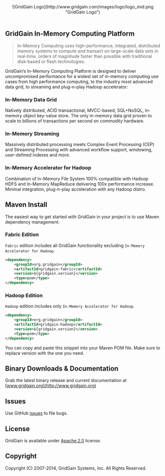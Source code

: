 <center>
![GridGain Logo](http://www.gridgain.com/images/logo/logo_mid.png "GridGain Logo")
</center>

<div style="height: 20px"></div>

## GridGain In-Memory Computing Platform
<blockquote>In-Memory Computing uses high-performance, integrated, distributed memory systems to compute and transact on large-scale data sets in real-time, orders of magnitude faster than possible with traditional disk-based or flash technologies.
</blockquote>

GridGain’s In-Memory Computing Platform is designed to deliver uncompromised performance for a widest set of in-memory computing use cases from high performance computing, to the industry most advanced data grid, to streaming and plug-n-play Hadoop accelerator:

### In-Memory Data Grid
Natively distributed, ACID transactional, MVCC-based, SQL+NoSQL, in-memory object key-value store. The only in-memory data grid proven to scale to billions of transactions per second on commodity hardware.

### In-Memory Streaming
Massively distributed processing meets Complex Event Processing (CEP) and Streaming Processing with advanced workflow support, windowing, user-defined indexes and more.

### In-Memory Accelerator for Hadoop
Combination of In-Memory File System 100% compatible with Hadoop HDFS and In-Memory MapReduce delivering 100x performance increase. Minimal integration, plug-n-play acceleration with any Hadoop distro.

## Maven Install
The easiest way to get started with GridGain in your project is to use Maven dependency management:

### Fabric Edition
`Fabric` edition includes all GridGain functionality excluding `In-Memory Accelerator for Hadoop`.

```xml
<dependency>
    <groupId>org.gridgain</groupId>
    <artifactId>gridgain-fabric</artifactId>
    <version>${gridgain.version}</version>
    <type>pom</type>
</dependency>
```

### Hadoop Edition
`Hadoop` edition includes only `In-Memory Accelerator for Hadoop`.

```xml
<dependency>
    <groupId>org.gridgain</groupId>
    <artifactId>gridgain-hadoop</artifactId>
    <version>${gridgain.version}</version>
    <type>pom</type>
</dependency>
```

You can copy and paste this snippet into your Maven POM file. Make sure to replace version with the one you need.

## Binary Downloads & Documentation
Grab the latest binary release and current documentation at [www.gridgain.org](http://www.gridgain.org)

## Issues
Use GitHub [issues](https://github.com/gridgain/gridgain/issues) to file bugs.

## License
GridGain is available under [Apache 2.0](http://www.apache.org/licenses/LICENSE-2.0.html) license.

## Copyright
Copyright (C) 2007-2014, GridGain Systems, Inc. All Rights Reserved.
